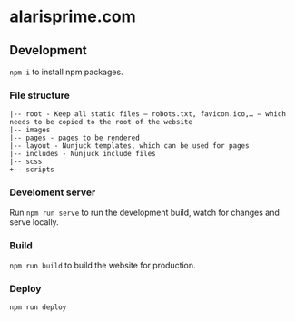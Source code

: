 # alarisprime.com

## Development

`npm i` to install npm packages.

### File structure

	|-- root - Keep all static files — robots.txt, favicon.ico,… – which needs to be copied to the root of the website
	|-- images 
	|-- pages - pages to be rendered
	|-- layout - Nunjuck templates, which can be used for pages
	|-- includes - Nunjuck include files
	|-- scss 
	+-- scripts

### Develoment server

Run `npm run serve` to run the development build, watch for changes and serve locally.

### Build

`npm run build` to build the website for production.

### Deploy

`npm run deploy`
